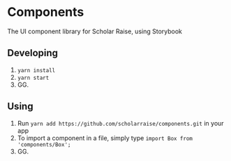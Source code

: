 # Components

The UI component library for Scholar Raise, using Storybook

## Developing

1. `yarn install`
2. `yarn start`
3. GG.

## Using

1. Run `yarn add https://github.com/scholarraise/components.git` in your app
2. To import a component in a file, simply type `import Box from 'components/Box';`
3. GG.
